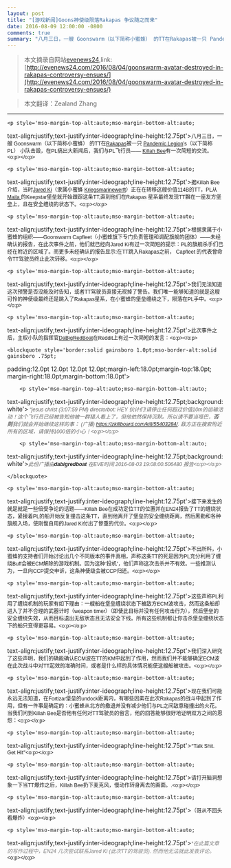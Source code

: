 ```yaml
---
layout: post
title: "[游戏新闻]Goons神使级陨落Rakapas 争议随之而来"
date: 2016-08-09 12:00:00 -0800
comments: true
summary: "八月三日，一艘 Goonswarm（以下简称小蜜蜂） 的TT在Rakapas被一只 Pandemic Legion’s（以下简称PL） 小队击毁，在PL搞出大新闻后，我们与PL飞行员—— Killah Bee有一次简短的交流。"
---
```


> 本文摘录自网站[evenews24](http://evenews24.com/ "evenews24"),link:[http://evenews24.com/2016/08/04/goonswarm-avatar-destroyed-in-rakapas-controversy-ensues/](http://evenews24.com/2016/08/04/goonswarm-avatar-destroyed-in-rakapas-controversy-ensues/)

> 本文翻译：Zealand Zhang

* * *

<div>

    <p style='mso-margin-top-alt:auto;mso-margin-bottom-alt:auto;
text-align:justify;text-justify:inter-ideograph;line-height:12.75pt'><span
            style='font-size:9.0pt;mso-ascii-font-family:Helvetica;mso-hansi-font-family:
Helvetica;mso-bidi-font-family:Helvetica'>八月三日，一艘</span><span
            style='font-size:9.0pt;font-family:"Helvetica",sans-serif'> Goonswarm</span><span
            style='font-size:9.0pt;mso-ascii-font-family:Helvetica;mso-hansi-font-family:
Helvetica;mso-bidi-font-family:Helvetica'>（以下简称小蜜蜂）</span><span
            style='font-size:9.0pt;font-family:"Helvetica",sans-serif'> </span><span
            style='font-size:9.0pt;mso-ascii-font-family:Helvetica;mso-hansi-font-family:
Helvetica;mso-bidi-font-family:Helvetica'>的</span><span
            style='font-size:9.0pt;font-family:"Helvetica",sans-serif'>TT</span><span
            style='font-size:9.0pt;mso-ascii-font-family:Helvetica;mso-hansi-font-family:
Helvetica;mso-bidi-font-family:Helvetica'>在</span><span
            style='font-size:9.0pt;font-family:"Helvetica",sans-serif'><a
            href="http://evemaps.dotlan.net/system/Rakapas">Rakapas</a></span><span
            style='font-size:9.0pt;mso-ascii-font-family:Helvetica;mso-hansi-font-family:
Helvetica;mso-bidi-font-family:Helvetica'>被一只</span><span style='font-size:
9.0pt;font-family:"Helvetica",sans-serif'> <span ><a
            href="https://evewho.com/alli/Pandemic+Legion">Pandemic Legion</a>’s</span></span><span
            style='font-size:9.0pt;mso-ascii-font-family:Helvetica;mso-hansi-font-family:
Helvetica;mso-bidi-font-family:Helvetica'>（以下简称</span><span
            style='font-size:9.0pt;font-family:"Helvetica",sans-serif'>PL</span><span
            style='font-size:9.0pt;mso-ascii-font-family:Helvetica;mso-hansi-font-family:
Helvetica;mso-bidi-font-family:Helvetica'>）</span><span style='font-size:9.0pt;
font-family:"Helvetica",sans-serif'> </span><span style='font-size:9.0pt;
mso-ascii-font-family:Helvetica;mso-hansi-font-family:Helvetica;mso-bidi-font-family:
Helvetica'>小队击毁，在</span><span  style='font-size:9.0pt;font-family:
"Helvetica",sans-serif'>PL</span><span style='font-size:9.0pt;mso-ascii-font-family:
Helvetica;mso-hansi-font-family:Helvetica;mso-bidi-font-family:Helvetica'>搞出大新闻后，我们与</span><span
            style='font-size:9.0pt;font-family:"Helvetica",sans-serif'>PL</span><span
            style='font-size:9.0pt;mso-ascii-font-family:Helvetica;mso-hansi-font-family:
Helvetica;mso-bidi-font-family:Helvetica'>飞行员</span><span
            style='font-size:9.0pt;font-family:"Helvetica",sans-serif'>—— <a
            href="https://evewho.com/pilot/Killah+Bee">Killah Bee</a></span><span
            style='font-size:9.0pt;mso-ascii-font-family:Helvetica;mso-hansi-font-family:
Helvetica;mso-bidi-font-family:Helvetica'>有一次简短的交流。</span><span
            style='font-size:9.0pt;font-family:"Helvetica",sans-serif'><o:p></o:p></span></p>

    <p style='mso-margin-top-alt:auto;mso-margin-bottom-alt:auto;
text-align:justify;text-justify:inter-ideograph;line-height:12.75pt'><span
            style='font-size:9.0pt;mso-ascii-font-family:Helvetica;mso-hansi-font-family:
Helvetica;mso-bidi-font-family:Helvetica'>据</span><span
            style='font-size:9.0pt;font-family:"Helvetica",sans-serif'>Killah Bee </span><span
            style='font-size:9.0pt;mso-ascii-font-family:Helvetica;mso-hansi-font-family:
Helvetica;mso-bidi-font-family:Helvetica'>介绍，当时</span><span
            style='font-size:9.0pt;font-family:"Helvetica",sans-serif'><a
            href="https://evewho.com/pilot/Jared+Ki">Jared Ki</a></span><span
            style='font-size:9.0pt;mso-ascii-font-family:Helvetica;mso-hansi-font-family:
Helvetica;mso-bidi-font-family:Helvetica'>（隶属小蜜蜂</span><span style='font-size:
9.0pt;font-family:"Helvetica",sans-serif'> <span ><a
            href="https://evewho.com/corp/Kriegsmarinewerft">Kriegsmarinewerft</a></span></span><span
            style='font-size:9.0pt;mso-ascii-font-family:Helvetica;mso-hansi-font-family:
Helvetica;mso-bidi-font-family:Helvetica'>）正在在转移这艘价值</span><span
            style='font-size:9.0pt;font-family:"Helvetica",sans-serif'>114B</span><span
            style='font-size:9.0pt;mso-ascii-font-family:Helvetica;mso-hansi-font-family:
Helvetica;mso-bidi-font-family:Helvetica'>的</span><span
            style='font-size:9.0pt;font-family:"Helvetica",sans-serif'>TT</span><span
            style='font-size:9.0pt;mso-ascii-font-family:Helvetica;mso-hansi-font-family:
Helvetica;mso-bidi-font-family:Helvetica'>，</span><span
            style='font-size:9.0pt;font-family:"Helvetica",sans-serif'>PL</span><span
            style='font-size:9.0pt;mso-ascii-font-family:Helvetica;mso-hansi-font-family:
Helvetica;mso-bidi-font-family:Helvetica'>从</span><span
            style='font-size:9.0pt;font-family:"Helvetica",sans-serif'><a
            href="http://careforkidseve.com/care-4-kids/the-keepstar-dream/">Maila </a></span><span
            style='font-size:9.0pt;mso-ascii-font-family:Helvetica;mso-hansi-font-family:
Helvetica;mso-bidi-font-family:Helvetica'>的</span><span
            style='font-size:9.0pt;font-family:"Helvetica",sans-serif'>Keepstar</span><span
            style='font-size:9.0pt;mso-ascii-font-family:Helvetica;mso-hansi-font-family:
Helvetica;mso-bidi-font-family:Helvetica'>堡垒就开始跟踪这条</span><span
            style='font-size:9.0pt;font-family:"Helvetica",sans-serif'>TT,</span><span
            style='font-size:9.0pt;mso-ascii-font-family:Helvetica;mso-hansi-font-family:
Helvetica;mso-bidi-font-family:Helvetica'>直到他们在</span><span
            style='font-size:9.0pt;font-family:"Helvetica",sans-serif'>Rakapas </span><span
            style='font-size:9.0pt;mso-ascii-font-family:Helvetica;mso-hansi-font-family:
Helvetica;mso-bidi-font-family:Helvetica'>星系最终发现</span><span
            style='font-size:9.0pt;font-family:"Helvetica",sans-serif'>TT</span><span
            style='font-size:9.0pt;mso-ascii-font-family:Helvetica;mso-hansi-font-family:
Helvetica;mso-bidi-font-family:Helvetica'>飘在一座友方堡垒上，且在安全缠绕的状态下。</span><span
            style='font-size:9.0pt;font-family:"Helvetica",sans-serif'><o:p></o:p></span></p>

    <p style='mso-margin-top-alt:auto;mso-margin-bottom-alt:auto;
text-align:justify;text-justify:inter-ideograph;line-height:12.75pt'><span
            style='font-size:9.0pt;mso-ascii-font-family:Helvetica;mso-hansi-font-family:
Helvetica;mso-bidi-font-family:Helvetica'>根据隶属于小蜜蜂的组织</span><span
            style='font-size:9.0pt;font-family:"Helvetica",sans-serif'>——Goonswarm Capfleet</span><span
            style='font-size:9.0pt;mso-ascii-font-family:Helvetica;mso-hansi-font-family:
Helvetica;mso-bidi-font-family:Helvetica'>（小蜜蜂旗下专门负责管理和调配旗舰的团体）</span><span
            style='font-size:9.0pt;font-family:"Helvetica",sans-serif'>——</span><span
            style='font-size:9.0pt;mso-ascii-font-family:Helvetica;mso-hansi-font-family:
Helvetica;mso-bidi-font-family:Helvetica'>未经确认的报告，在此次事件之前，他们就已经向</span><span
            style='font-size:9.0pt;font-family:"Helvetica",sans-serif'>Jared Ki</span><span
            style='font-size:9.0pt;mso-ascii-font-family:Helvetica;mso-hansi-font-family:
Helvetica;mso-bidi-font-family:Helvetica'>有过一次简短的提示：</span><span
            style='font-size:9.0pt;font-family:"Helvetica",sans-serif'>PL</span><span
            style='font-size:9.0pt;mso-ascii-font-family:Helvetica;mso-hansi-font-family:
Helvetica;mso-bidi-font-family:Helvetica'>的旗舰杀手们已经在附近的区域了。而更多未经确认的报告显示</span><span
            style='font-size:9.0pt;font-family:"Helvetica",sans-serif'>:</span><span
            style='font-size:9.0pt;mso-ascii-font-family:Helvetica;mso-hansi-font-family:
Helvetica;mso-bidi-font-family:Helvetica'>在</span><span
            style='font-size:9.0pt;font-family:"Helvetica",sans-serif'>TT</span><span
            style='font-size:9.0pt;mso-ascii-font-family:Helvetica;mso-hansi-font-family:
Helvetica;mso-bidi-font-family:Helvetica'>跳入</span><span
            style='font-size:9.0pt;font-family:"Helvetica",sans-serif'>Rakapas</span><span
            style='font-size:9.0pt;mso-ascii-font-family:Helvetica;mso-hansi-font-family:
Helvetica;mso-bidi-font-family:Helvetica'>之前，</span><span
            style='font-size:9.0pt;font-family:"Helvetica",sans-serif'> Capfleet </span><span
            style='font-size:9.0pt;mso-ascii-font-family:Helvetica;mso-hansi-font-family:
Helvetica;mso-bidi-font-family:Helvetica'>的代表曾命令</span><span
            style='font-size:9.0pt;font-family:"Helvetica",sans-serif'>TT</span><span
            style='font-size:9.0pt;mso-ascii-font-family:Helvetica;mso-hansi-font-family:
Helvetica;mso-bidi-font-family:Helvetica'>驾驶员终止此次转移。</span><span
            style='font-size:9.0pt;font-family:"Helvetica",sans-serif'><o:p></o:p></span></p>

    <p style='mso-margin-top-alt:auto;mso-margin-bottom-alt:auto;
text-align:justify;text-justify:inter-ideograph;line-height:12.75pt'><span
            style='font-size:9.0pt;mso-ascii-font-family:Helvetica;mso-hansi-font-family:
Helvetica;mso-bidi-font-family:Helvetica'>我们无法知道这次预警</span><span
            style='font-size:9.0pt;mso-ascii-font-family:Helvetica;mso-hansi-font-family:
Helvetica;mso-bidi-font-family:Helvetica;mso-ansi-language:EN-AU'>是否没能及时告知，或者</span><span
            lang=EN-AU style='font-size:9.0pt;font-family:"Helvetica",sans-serif;
mso-ansi-language:EN-AU'>TT</span><span style='font-size:9.0pt;mso-ascii-font-family:
Helvetica;mso-hansi-font-family:Helvetica;mso-bidi-font-family:Helvetica;
mso-ansi-language:EN-AU'>驾驶员直接无视掉了警告</span><span style='font-size:9.0pt;
mso-ascii-font-family:Helvetica;mso-hansi-font-family:Helvetica;mso-bidi-font-family:
Helvetica'>。我们唯一能够知道的就是这艘可怜的神使级最终还是跳入了</span><span  style='font-size:
9.0pt;font-family:"Helvetica",sans-serif'>Rakapas</span><span style='font-size:
9.0pt;mso-ascii-font-family:Helvetica;mso-hansi-font-family:Helvetica;
mso-bidi-font-family:Helvetica'>星系，在小蜜蜂的堡垒缠绕之下，陨落在</span><span
            style='font-size:9.0pt;font-family:"Helvetica",sans-serif'>PL</span><span
            style='font-size:9.0pt;mso-ascii-font-family:Helvetica;mso-hansi-font-family:
Helvetica;mso-bidi-font-family:Helvetica'>手中。</span><span
            style='font-size:9.0pt;font-family:"Helvetica",sans-serif'><o:p></o:p></span></p>

    <p style='mso-margin-top-alt:auto;mso-margin-bottom-alt:auto;
text-align:justify;text-justify:inter-ideograph;line-height:12.75pt'><span
            style='font-size:9.0pt;mso-ascii-font-family:Helvetica;mso-hansi-font-family:
Helvetica;mso-bidi-font-family:Helvetica'>此次事件之后，主权小队的指挥官</span><span
            style='font-size:9.0pt;font-family:"Helvetica",sans-serif'><a
            href="https://evewho.com/pilot/Dabigredboat">DaBigRedBoat</a></span><span
            style='font-size:9.0pt;mso-ascii-font-family:Helvetica;mso-hansi-font-family:
Helvetica;mso-bidi-font-family:Helvetica'>在</span><span
            style='font-size:9.0pt;font-family:"Helvetica",sans-serif'>Reddit</span><span
            style='font-size:9.0pt;mso-ascii-font-family:Helvetica;mso-hansi-font-family:
Helvetica;mso-bidi-font-family:Helvetica'>上有过一次简短的发言：</span><span
            style='font-size:9.0pt;font-family:"Helvetica",sans-serif'><o:p></o:p></span></p>

    <blockquote style='border:solid gainsboro 1.0pt;mso-border-alt:solid gainsboro .75pt;
padding:12.0pt 12.0pt 12.0pt 12.0pt;margin-left:18.0pt;margin-top:18.0pt;
margin-right:18.0pt;margin-bottom:18.0pt'>

        <p style='mso-margin-top-alt:auto;mso-margin-bottom-alt:auto;
text-align:justify;text-justify:inter-ideograph;line-height:12.75pt;background:
white'><i><span  style='font-size:9.0pt;font-family:"Helvetica",sans-serif;
color:#666666'><span style='mso-spacerun:yes'> </span>“<span >jesus</span>
<span >christ</span> (3:07:59 PM) <span >directorbot</span>:
HEY </span></i><i><span style='font-size:9.0pt;mso-ascii-font-family:Helvetica;
mso-hansi-font-family:Helvetica;mso-bidi-font-family:Helvetica;color:#666666'>伙计们</span></i><i><span
                style='font-size:9.0pt;font-family:"Helvetica",sans-serif;
color:#666666'>!</span></i><i><span style='font-size:9.0pt;mso-ascii-font-family:
Helvetica;mso-hansi-font-family:Helvetica;mso-bidi-font-family:Helvetica;
color:#666666'>请停止任何超过价值</span></i><i><span  style='font-size:9.0pt;
font-family:"Helvetica",sans-serif;color:#666666'>10m</span></i><i><span
                style='font-size:9.0pt;mso-ascii-font-family:Helvetica;mso-hansi-font-family:
Helvetica;mso-bidi-font-family:Helvetica;color:#666666'>的运输活动！这个飞行员已经被告知他被一群猎人看上了，但他依然保持沉默。所以请不要当哑巴，<b
                style='mso-bidi-font-weight:normal'>否则</b>我们就会开始继续这样的事<b style='mso-bidi-font-weight:
normal'>：</b></span></i><i><span  style='font-size:9.0pt;font-family:
"Helvetica",sans-serif;color:#666666'> (</span></i><i><span style='font-size:
9.0pt;mso-ascii-font-family:Helvetica;mso-hansi-font-family:Helvetica;
mso-bidi-font-family:Helvetica;color:#666666'>广播</span></i><i><span
                style='font-size:9.0pt;font-family:"Helvetica",sans-serif;color:#666666'>)
https://zkillboard.com/kill/55403284/. </span></i><i><span style='font-size:
9.0pt;mso-ascii-font-family:Helvetica;mso-hansi-font-family:Helvetica;
mso-bidi-font-family:Helvetica;color:#666666'>敌方正在搜索附近所有的区域，请保持</span></i><i><span
                style='font-size:9.0pt;font-family:"Helvetica",sans-serif;
color:#666666'>1000</span></i><i><span style='font-size:9.0pt;mso-ascii-font-family:
Helvetica;mso-hansi-font-family:Helvetica;mso-bidi-font-family:Helvetica;
color:#666666'>倍的小心！</span></i><i><span  style='font-size:9.0pt;
font-family:"Helvetica",sans-serif;color:#666666'><o:p></o:p></span></i></p>

        <p style='mso-margin-top-alt:auto;mso-margin-bottom-alt:auto;
text-align:justify;text-justify:inter-ideograph;line-height:12.75pt;background:
white'><i><span style='font-size:9.0pt;mso-ascii-font-family:Helvetica;
mso-hansi-font-family:Helvetica;mso-bidi-font-family:Helvetica;color:#666666'>此份广播由</span></i><span
                ><strong><i><span  style='font-size:9.0pt;font-family:
"Helvetica",sans-serif'>dabigredboat</span></i></strong></span><i><span
                style='font-size:9.0pt;font-family:"Helvetica",sans-serif;
color:#666666'> </span></i><i><span style='font-size:9.0pt;mso-ascii-font-family:
Helvetica;mso-hansi-font-family:Helvetica;mso-bidi-font-family:Helvetica;
color:#666666'>在</span></i><i><span  style='font-size:9.0pt;
font-family:"Helvetica",sans-serif;color:#666666'>EVE</span></i><i><span
                style='font-size:9.0pt;mso-ascii-font-family:Helvetica;mso-hansi-font-family:
Helvetica;mso-bidi-font-family:Helvetica;color:#666666'>时间</span></i><i><span
                style='font-size:9.0pt;font-family:"Helvetica",sans-serif;
color:#666666'> 2016-08-03 19:08:00.506480 </span></i><i><span
                style='font-size:9.0pt;mso-ascii-font-family:Helvetica;mso-hansi-font-family:
Helvetica;mso-bidi-font-family:Helvetica;color:#666666'>报告</span></i><i><span
                style='font-size:9.0pt;font-family:"Helvetica",sans-serif;
color:#666666'><o:p></o:p></span></i></p>

    </blockquote>

    <p style='mso-margin-top-alt:auto;mso-margin-bottom-alt:auto;
text-align:justify;text-justify:inter-ideograph;line-height:12.75pt'><span
            style='font-size:9.0pt;mso-ascii-font-family:Helvetica;mso-hansi-font-family:
Helvetica;mso-bidi-font-family:Helvetica'>接下来发生的就是就是一些倍受争论的话题</span><span
            style='font-size:9.0pt;font-family:"Helvetica",sans-serif'>——Killah
Bee</span><span style='font-size:9.0pt;mso-ascii-font-family:Helvetica;
mso-hansi-font-family:Helvetica;mso-bidi-font-family:Helvetica'>在成功定位</span><span
            style='font-size:9.0pt;font-family:"Helvetica",sans-serif'>TT</span><span
            style='font-size:9.0pt;mso-ascii-font-family:Helvetica;mso-hansi-font-family:
Helvetica;mso-bidi-font-family:Helvetica'>的位置并在</span><span
            style='font-size:9.0pt;font-family:"Helvetica",sans-serif'>EN24</span><span
            style='font-size:9.0pt;mso-ascii-font-family:Helvetica;mso-hansi-font-family:
Helvetica;mso-bidi-font-family:Helvetica'>报告了</span><span
            style='font-size:9.0pt;font-family:"Helvetica",sans-serif'>TT</span><span
            style='font-size:9.0pt;mso-ascii-font-family:Helvetica;mso-hansi-font-family:
Helvetica;mso-bidi-font-family:Helvetica'>的缠绕状态，紧接着</span><span
            style='font-size:9.0pt;font-family:"Helvetica",sans-serif'>PL</span><span
            style='font-size:9.0pt;mso-ascii-font-family:Helvetica;mso-hansi-font-family:
Helvetica;mso-bidi-font-family:Helvetica'>的船开始反复撞击这条</span><span
            style='font-size:9.0pt;font-family:"Helvetica",sans-serif'>TT</span><span
            style='font-size:9.0pt;mso-ascii-font-family:Helvetica;mso-hansi-font-family:
Helvetica;mso-bidi-font-family:Helvetica'>，直到他离开了堡垒的安全缠绕距离，然后黑勤和各种旗舰入场，使刚愎自用的</span><span
            style='font-size:9.0pt;font-family:"Helvetica",sans-serif'>Jared Ki</span><span
            style='font-size:9.0pt;mso-ascii-font-family:Helvetica;mso-hansi-font-family:
Helvetica;mso-bidi-font-family:Helvetica'>付出了惨重的代价。</span><span
            style='font-size:9.0pt;font-family:"Helvetica",sans-serif'><o:p></o:p></span></p>

    <p style='mso-margin-top-alt:auto;mso-margin-bottom-alt:auto;
text-align:justify;text-justify:inter-ideograph;line-height:12.75pt'><span
            style='font-size:9.0pt;mso-ascii-font-family:Helvetica;mso-hansi-font-family:
Helvetica;mso-bidi-font-family:Helvetica'>不出所料，小蜜蜂的支持者们开始讨论出几个不同版本的事件真相，声称这条</span><span
            style='font-size:9.0pt;font-family:"Helvetica",sans-serif'>TT</span><span
            style='font-size:9.0pt;mso-ascii-font-family:Helvetica;mso-hansi-font-family:
Helvetica;mso-bidi-font-family:Helvetica'>的死是因为</span><span
            style='font-size:9.0pt;font-family:"Helvetica",sans-serif'>PL</span><span
            style='font-size:9.0pt;mso-ascii-font-family:Helvetica;mso-hansi-font-family:
Helvetica;mso-bidi-font-family:Helvetica'>充分利用了缠绕</span><span
            style='font-size:9.0pt;font-family:"Helvetica",sans-serif'>Buff</span><span
            style='font-size:9.0pt;mso-ascii-font-family:Helvetica;mso-hansi-font-family:
Helvetica;mso-bidi-font-family:Helvetica'>会被</span><span
            style='font-size:9.0pt;font-family:"Helvetica",sans-serif'>ECM</span><span
            style='font-size:9.0pt;mso-ascii-font-family:Helvetica;mso-hansi-font-family:
Helvetica;mso-bidi-font-family:Helvetica'>解除的游戏机制。因为这种‘投机’，他们声称这次击杀并不有效。一些推测认为，一旦向</span><span
            style='font-size:9.0pt;font-family:"Helvetica",sans-serif'>CCP</span><span
            style='font-size:9.0pt;mso-ascii-font-family:Helvetica;mso-hansi-font-family:
Helvetica;mso-bidi-font-family:Helvetica'>提交申诉，这条神使级会被</span><span
            style='font-size:9.0pt;font-family:"Helvetica",sans-serif'>CCP</span><span
            style='font-size:9.0pt;mso-ascii-font-family:Helvetica;mso-hansi-font-family:
Helvetica;mso-bidi-font-family:Helvetica'>归还。</span><span
            style='font-size:9.0pt;font-family:"Helvetica",sans-serif'><o:p></o:p></span></p>

    <p style='mso-margin-top-alt:auto;mso-margin-bottom-alt:auto;
text-align:justify;text-justify:inter-ideograph;line-height:12.75pt'><span
            style='font-size:9.0pt;mso-ascii-font-family:Helvetica;mso-hansi-font-family:
Helvetica;mso-bidi-font-family:Helvetica'>这些声称</span><span
            style='font-size:9.0pt;font-family:"Helvetica",sans-serif'>PL</span><span
            style='font-size:9.0pt;mso-ascii-font-family:Helvetica;mso-hansi-font-family:
Helvetica;mso-bidi-font-family:Helvetica'>利用了缠绕机制的玩家有如下理由：一艘船在堡垒缠绕状态下被敌方</span><span
            style='font-size:9.0pt;font-family:"Helvetica",sans-serif'>ECM</span><span
            style='font-size:9.0pt;mso-ascii-font-family:Helvetica;mso-hansi-font-family:
Helvetica;mso-bidi-font-family:Helvetica'>波攻击，然而这条船却进入了并不合理的武器计时（</span><span
            style='font-size:9.0pt;font-family:"Helvetica",sans-serif'>weapon
timer</span><span style='font-size:9.0pt;mso-ascii-font-family:Helvetica;
mso-hansi-font-family:Helvetica;mso-bidi-font-family:Helvetica'>）（即使此目标并没有任何攻击行为），然后堡垒的安全缠绕失效，从而目标退出无敌状态且无法安全下线。所有这些机制都让你击杀堡垒缠绕状态下的船只变得更容易。</span><span
            style='font-size:9.0pt;font-family:"Helvetica",sans-serif'><o:p></o:p></span></p>

    <p style='mso-margin-top-alt:auto;mso-margin-bottom-alt:auto;
text-align:justify;text-justify:inter-ideograph;line-height:12.75pt'><span
            style='font-size:9.0pt;mso-ascii-font-family:Helvetica;mso-hansi-font-family:
Helvetica;mso-bidi-font-family:Helvetica'>我们深入研究了这些声明，我们的确能确认</span><span
            style='font-size:9.0pt;font-family:"Helvetica",sans-serif'>ECM</span><span
            style='font-size:9.0pt;mso-ascii-font-family:Helvetica;mso-hansi-font-family:
Helvetica;mso-bidi-font-family:Helvetica'>波在</span><span
            style='font-size:9.0pt;font-family:"Helvetica",sans-serif'>TT</span><span
            style='font-size:9.0pt;mso-ascii-font-family:Helvetica;mso-hansi-font-family:
Helvetica;mso-bidi-font-family:Helvetica'>的</span><span
            style='font-size:9.0pt;font-family:"Helvetica",sans-serif'>KM</span><span
            style='font-size:9.0pt;mso-ascii-font-family:Helvetica;mso-hansi-font-family:
Helvetica;mso-bidi-font-family:Helvetica'>中起到了作用，然而我们并不能够确定</span><span
            style='font-size:9.0pt;font-family:"Helvetica",sans-serif'>ECM</span><span
            style='font-size:9.0pt;mso-ascii-font-family:Helvetica;mso-hansi-font-family:
Helvetica;mso-bidi-font-family:Helvetica'>波在此次战斗中对</span><span
            style='font-size:9.0pt;font-family:"Helvetica",sans-serif'>TT</span><span
            style='font-size:9.0pt;mso-ascii-font-family:Helvetica;mso-hansi-font-family:
Helvetica;mso-bidi-font-family:Helvetica'>起效的准确时间，或者是什么样的具体情况能使这艘船被攻击。</span><span
            style='font-size:9.0pt;font-family:"Helvetica",sans-serif'><o:p></o:p></span></p>

    <p style='mso-margin-top-alt:auto;mso-margin-bottom-alt:auto;
text-align:justify;text-justify:inter-ideograph;line-height:12.75pt'><span
            style='font-size:9.0pt;mso-ascii-font-family:Helvetica;mso-hansi-font-family:
Helvetica;mso-bidi-font-family:Helvetica'>现在我们可能永远无法知道，在</span><span
            ><span  style='font-size:9.0pt;font-family:"Helvetica",sans-serif'>Fortizar</span></span><span
            style='font-size:9.0pt;mso-ascii-font-family:Helvetica;mso-hansi-font-family:
Helvetica;mso-bidi-font-family:Helvetica'>堡垒的</span><span
            style='font-size:9.0pt;font-family:"Helvetica",sans-serif'>undock</span><span
            style='font-size:9.0pt;mso-ascii-font-family:Helvetica;mso-hansi-font-family:
Helvetica;mso-bidi-font-family:Helvetica'>距离内，有哪些因素在此次</span><span
            style='font-size:9.0pt;font-family:"Helvetica",sans-serif'>Rakapas</span><span
            style='font-size:9.0pt;mso-ascii-font-family:Helvetica;mso-hansi-font-family:
Helvetica;mso-bidi-font-family:Helvetica'>的战斗中起到了作用，但有一件事是确定的：小蜜蜂从北方的撤退并没有减少他们与</span><span
            style='font-size:9.0pt;font-family:"Helvetica",sans-serif'>PL</span><span
            style='font-size:9.0pt;mso-ascii-font-family:Helvetica;mso-hansi-font-family:
Helvetica;mso-bidi-font-family:Helvetica'>之间敌意碰撞出的火花。当我们问到</span><span
            style='font-size:9.0pt;font-family:"Helvetica",sans-serif'>Killah
Bee</span><span style='font-size:9.0pt;mso-ascii-font-family:Helvetica;
mso-hansi-font-family:Helvetica;mso-bidi-font-family:Helvetica'>是否他有任何对</span><span
            style='font-size:9.0pt;font-family:"Helvetica",sans-serif'>TT</span><span
            style='font-size:9.0pt;mso-ascii-font-family:Helvetica;mso-hansi-font-family:
Helvetica;mso-bidi-font-family:Helvetica'>驾驶员的留言，他的回答能够很好地证明双方之间的恩怨：</span><span
            style='font-size:9.0pt;font-family:"Helvetica",sans-serif'><o:p></o:p></span></p>

    <p style='mso-margin-top-alt:auto;mso-margin-bottom-alt:auto;
text-align:justify;text-justify:inter-ideograph;line-height:12.75pt'><span
            style='font-size:9.0pt;mso-ascii-font-family:Helvetica;mso-hansi-font-family:
Helvetica;mso-bidi-font-family:Helvetica'>“</span><span
            style='font-size:9.0pt;font-family:"Helvetica",sans-serif'>Talk Shit. Get Hit</span><span
            style='font-size:9.0pt;mso-ascii-font-family:Helvetica;mso-hansi-font-family:
Helvetica;mso-bidi-font-family:Helvetica'>”</span><span
            style='font-size:9.0pt;font-family:"Helvetica",sans-serif'><o:p></o:p></span></p>

    <p style='mso-margin-top-alt:auto;mso-margin-bottom-alt:auto;
text-align:justify;text-justify:inter-ideograph;line-height:12.75pt'><span
            style='font-size:9.0pt;mso-ascii-font-family:Helvetica;mso-hansi-font-family:
Helvetica;mso-bidi-font-family:Helvetica'>请打开脑洞想象一下当</span><span
            style='font-size:9.0pt;font-family:"Helvetica",sans-serif'>TT</span><span
            style='font-size:9.0pt;mso-ascii-font-family:Helvetica;mso-hansi-font-family:
Helvetica;mso-bidi-font-family:Helvetica'>爆炸之后，</span><span
            style='font-size:9.0pt;font-family:"Helvetica",sans-serif'>Killah Bee</span><span
            style='font-size:9.0pt;mso-ascii-font-family:Helvetica;mso-hansi-font-family:
Helvetica;mso-bidi-font-family:Helvetica'>扔下麦克风，慢动作转身离去的画面。</span><span
            style='font-size:9.0pt;font-family:"Helvetica",sans-serif'>.<o:p></o:p></span></p>

    <p style='mso-margin-top-alt:auto;mso-margin-bottom-alt:auto;
text-align:justify;text-justify:inter-ideograph;line-height:12.75pt'><span
            style='font-size:9.0pt;mso-ascii-font-family:Helvetica;mso-hansi-font-family:
Helvetica;mso-bidi-font-family:Helvetica'>（哥从不回头看爆炸）</span><span
            style='font-size:9.0pt;font-family:"Helvetica",sans-serif'><o:p></o:p></span></p>

    <p style='mso-margin-top-alt:auto;mso-margin-bottom-alt:auto;
text-align:justify;text-justify:inter-ideograph;line-height:12.75pt'><em><span
            style='font-size:9.0pt;font-family:"Helvetica",sans-serif;
color:gray'>*</span></em><em><span style='font-size:9.0pt;font-family:宋体;
mso-ascii-font-family:Helvetica;mso-hansi-font-family:Helvetica;mso-bidi-font-family:
Helvetica;color:gray'>在此篇文章的写作过程中，</span></em><em><span
            style='font-size:9.0pt;font-family:"Helvetica",sans-serif;color:gray'>EN24 </span></em><em><span
            style='font-size:9.0pt;font-family:宋体;mso-ascii-font-family:Helvetica;
mso-hansi-font-family:Helvetica;mso-bidi-font-family:Helvetica;color:gray'>几次尝试联系</span></em><em><span
            style='font-size:9.0pt;font-family:"Helvetica",sans-serif;
color:gray'>Jared Ki (</span></em><em><span style='font-size:9.0pt;font-family:
宋体;mso-ascii-font-family:Helvetica;mso-hansi-font-family:Helvetica;mso-bidi-font-family:
Helvetica;color:gray'>此次</span></em><em><span  style='font-size:9.0pt;
font-family:"Helvetica",sans-serif;color:gray'>TT</span></em><em><span
            style='font-size:9.0pt;font-family:宋体;mso-ascii-font-family:Helvetica;
mso-hansi-font-family:Helvetica;mso-bidi-font-family:Helvetica;color:gray'>的驾驶员</span></em><em><span
            style='font-size:9.0pt;font-family:"Helvetica",sans-serif;
color:gray'>). </span></em><em><span style='font-size:9.0pt;font-family:宋体;
mso-ascii-font-family:Helvetica;mso-hansi-font-family:Helvetica;mso-bidi-font-family:
Helvetica;color:gray'>然而他无法就此发表评论。</span></em><span
            style='font-size:9.0pt;font-family:"Helvetica",sans-serif'><o:p></o:p></span></p>

</div>